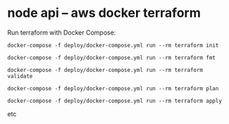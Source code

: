# node api – aws docker terraform

Run terraform with Docker Compose:

`docker-compose -f deploy/docker-compose.yml run --rm terraform init`

`docker-compose -f deploy/docker-compose.yml run --rm terraform fmt`

`docker-compose -f deploy/docker-compose.yml run --rm terraform validate`

`docker-compose -f deploy/docker-compose.yml run --rm terraform plan`

`docker-compose -f deploy/docker-compose.yml run --rm terraform apply`

etc
